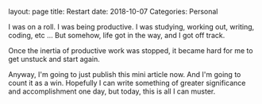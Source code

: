 layout: page
title: Restart
date: 2018-10-07
Categories: Personal

I was on a roll. I was being productive. I was studying, working out, writing, coding, etc ... But somehow, life got in the way, and I got off track.

Once the inertia of productive work was stopped, it became hard for me to get unstuck and start again.

Anyway, I'm going to just publish this mini article now. And I'm going to count it as a win. Hopefully I can write something of greater significance and accomplishment one day, but today, this is all I can muster.
